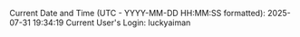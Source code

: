 Current Date and Time (UTC - YYYY-MM-DD HH:MM:SS formatted): 2025-07-31 19:34:19
Current User's Login: luckyaiman
